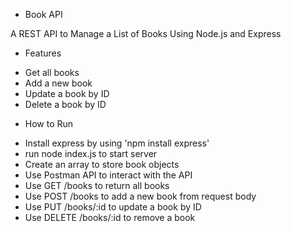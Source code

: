 * Book API

A REST API to Manage a List of Books Using Node.js and Express

* Features

- Get all books
- Add a new book
- Update a book by ID
- Delete a book by ID

* How to Run

- Install express by using 'npm install express'
- run node index.js to start server
- Create an array to store book objects
- Use Postman API to interact with the API
- Use GET /books to return all books
- Use POST /books to add a new book from request body
- Use PUT /books/:id to update a book by ID
- Use DELETE /books/:id to remove a book
